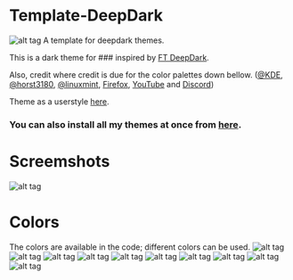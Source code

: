 # Template-DeepDark
![alt tag](https://raw.githubusercontent.com/RaitaroH/###-DeepDark/master/Images/###%20-%20DeepDark.png)
A template for deepdark themes.

This is a dark theme for ### inspired by [FT DeepDark](https://addons.mozilla.org/en-US/firefox/addon/ft-deepdark/?src=search). 

Also, credit where credit is due for the color palettes down bellow. ([@KDE](https://github.com/KDE), [@horst3180](https://github.com/horst3180), [@linuxmint](https://github.com/linuxmint), [Firefox](https://www.mozilla.org/en-US/firefox/new/), [YouTube](https://www.youtube.com/) and [Discord](https://discordapp.com/))

Theme as a userstyle [here](https://userstyles.org/styles/).

### **You can also install all my themes at once from [here](https://github.com/RaitaroH/Import-All-Deepdark).**


# Screemshots
![alt tag](https://raw.githubusercontent.com/RaitaroH/###-DeepDark/master/Images/)

# Colors 
The colors are available in the code; different colors can be used.
![alt tag](https://raw.githubusercontent.com/RaitaroH/###-DeepDark/master/Images/ArcDark_Colors.png)
![alt tag](https://raw.githubusercontent.com/RaitaroH/###-DeepDark/master/Images/BreezeDark_Colors.png)
![alt tag](https://raw.githubusercontent.com/RaitaroH/###-DeepDark/master/Images/DeepDark_Colors.png)
![alt tag](https://raw.githubusercontent.com/RaitaroH/###-DeepDark/master/Images/Discord_Colors.png)
![alt tag](https://raw.githubusercontent.com/RaitaroH/###-DeepDark/master/Images/Firefox_Colors.png)
![alt tag](https://raw.githubusercontent.com/RaitaroH/###-DeepDark/master/Images/Firefox57_Colors.png)
![alt tag](https://raw.githubusercontent.com/RaitaroH/###-DeepDark/master/Images/Mint-Y-Dark_Colors.png)
![alt tag](https://raw.githubusercontent.com/RaitaroH/###-DeepDark/master/Images/VertexDark_Colors.png)
![alt tag](https://raw.githubusercontent.com/RaitaroH/###-DeepDark/master/Images/YouTube_Colors.png)
![alt tag](https://raw.githubusercontent.com/RaitaroH/###-DeepDark/master/Images/9anime_Colors.png)

